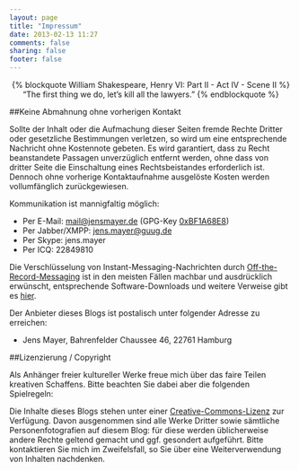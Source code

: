 ```yaml
---
layout: page
title: "Impressum"
date: 2013-02-13 11:27
comments: false
sharing: false
footer: false
---
```


<div style='text-align: center'>
{% blockquote William Shakespeare, Henry VI: Part II - Act IV - Scene II %}
“The first thing we do, let’s kill all the lawyers.”
{% endblockquote %}
</div>

##Keine Abmahnung ohne vorherigen Kontakt

Sollte der Inhalt oder die Aufmachung dieser Seiten fremde Rechte Dritter oder gesetzliche Bestimmungen verletzen, so wird um eine entsprechende Nachricht ohne Kostennote gebeten. Es wird garantiert, dass zu Recht beanstandete Passagen unverzüglich entfernt werden, ohne dass von dritter Seite die Einschaltung eines Rechtsbeistandes erforderlich ist. Dennoch ohne vorherige Kontaktaufnahme ausgelöste Kosten werden vollumfänglich zurückgewiesen.

Kommunikation ist mannigfaltig möglich:

+ Per E-Mail: [mail@jensmayer.de](mailto:mail@jensmayer.de) (GPG-Key [0xBF1A68E8](http://www.jensmayer.de/pubkey.asc "GPG-Key f&uuml;r mail@jensmayer.de"))
+ Per Jabber/XMPP: jens.mayer@guug.de
+ Per Skype: jens.mayer
+ Per ICQ: 22849810

Die Verschlüsselung von Instant-Messaging-Nachrichten durch [Off-the-Record-Messaging](http://de.wikipedia.org/wiki/Off-the-Record_Messaging "Wikipedia: Off-the-Record Messaging") ist in den meisten Fällen machbar und ausdrücklich erwünscht, entsprechende Software-Downloads und weitere Verweise gibt es [hier](http://www.cypherpunks.ca/otr/ "Cypherpunks: OTR").

Der Anbieter dieses Blogs ist postalisch unter folgender Adresse zu erreichen:

+ Jens Mayer, Bahrenfelder Chaussee 46, 22761 Hamburg

##Lizenzierung / Copyright

Als Anhänger freier kultureller Werke freue mich über das faire Teilen kreativen Schaffens. Bitte beachten Sie dabei aber die folgenden Spielregeln:

Die Inhalte dieses Blogs stehen unter einer [Creative-Commons-Lizenz](http://creativecommons.org/licenses/by-sa/3.0/de/ "Creative Commons License") zur Verfügung. Davon ausgenommen sind alle Werke Dritter sowie sämtliche Personenfotografien auf diesem Blog: für diese werden üblicherweise andere Rechte geltend gemacht und ggf. gesondert aufgeführt. Bitte kontaktieren Sie mich im Zweifelsfall, so Sie über eine Weiterverwendung von Inhalten nachdenken.
